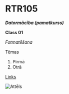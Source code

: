 

# RTR105



***Datormācība (pamatkurss)***

**Class 01**

*Fotmatēšana*

Tēmas
 1. Pirmā 
 2. Otrā

[Links](https://stackedit.io/app#)

![Attēls](https://pbs.twimg.com/profile_images/948120716448321538/m5tBoQnS_400x400.jpg)

